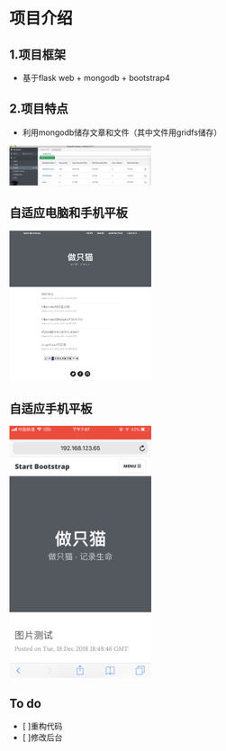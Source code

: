 # 项目介绍

## 1.项目框架
* 基于flask web + mongodb + bootstrap4


## 2.项目特点
* 利用mongodb储存文章和文件（其中文件用gridfs储存）

<img src="/readme_1.png" width="50%"  height="50%">

## 自适应电脑和手机平板

<img src="/readme_2.png" width="50%"  height="50%">

## 自适应手机平板

<img src="/readme_3.png" width="50%"  height="50%">


## To do

* [ ]重构代码
* [ ]修改后台

